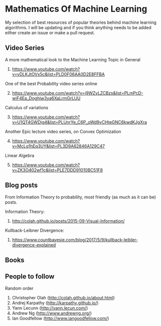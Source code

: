 # Mathematics Of Machine Learning
My selection of best resources of popular theories behind machine learning algorithms. I will be updating and 
if you think anything needs to be added either create an issue or make a pull request.

## Video Series

A more mathematical look to the Machine Learning Topic in General

1) https://www.youtube.com/watch?v=yDLKJtOVx5c&list=PLD0F06AA0D2E8FFBA

One of the best Probability video series online

2) https://www.youtube.com/watch?v=j9WZyLZCBzs&list=PLmPcD-wiF4Ea_Doghiw3ya6XaLrmGrLUU

Calculus of variations

3) https://www.youtube.com/watch?v=U1QT4GWDig4&list=PLUnrYe_C6P_oWd9vCHteGNC6kwdKJgXra

Another Epic lecture video series, on Convex Optimization 

4) https://www.youtube.com/watch?v=McLq1hEq3UY&list=PL3D9A62846A129C47


Linear Algebra 

5) https://www.youtube.com/watch?v=ZK3O402wf1c&list=PLE7DDD91010BC51F8


## Blog posts 

From Information Theory to probability, most friendly (as much as it can be) posts.

Information Theory:

1) http://colah.github.io/posts/2015-09-Visual-Information/

Kullback-Leibner Divergence: 

1) https://www.countbayesie.com/blog/2017/5/9/kullback-leibler-divergence-explained




## Books 

## People to follow 
Random order

1) Christopher Olah (http://colah.github.io/about.html)
2) Andrej Karpathy (http://karpathy.github.io/)
3) Yann Lecunn (http://yann.lecun.com/)
4) Andrew Ng (http://www.andrewng.org/)
5) Ian Goodfellow (http://www.iangoodfellow.com/)

